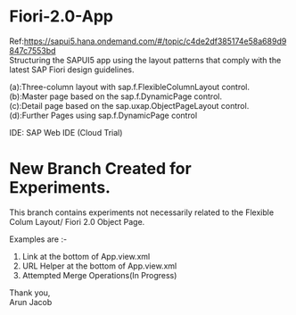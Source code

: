 # Fiori-2.0-App

Ref:https://sapui5.hana.ondemand.com/#/topic/c4de2df385174e58a689d9847c7553bd</br>
Structuring the SAPUI5 app using the layout patterns that comply with the latest SAP Fiori design guidelines.</br>

(a):Three-column layout with sap.f.FlexibleColumnLayout control.</br>
(b):Master page based on the sap.f.DynamicPage control.</br>
(c):Detail page based on the sap.uxap.ObjectPageLayout control.</br>
(d):Further Pages using sap.f.DynamicPage control</br>


IDE: SAP Web IDE (Cloud Trial)

# New Branch Created for Experiments.

This branch contains experiments not necessarily related to the Flexible Colum Layout/ Fiori 2.0 Object Page.

Examples are :-</br>
1. Link at the bottom of App.view.xml</br>
2. URL Helper at the bottom of App.view.xml</br>
3. Attempted Merge Operations(In Progress)</br>

Thank you,</br>
Arun Jacob
